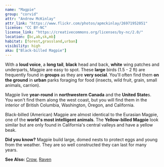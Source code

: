 ```yaml
---
name: "Magpie"
group: "corvid"
attr: "Andrew McKinlay"
attr_link: "https://www.flickr.com/photos/apmckinlay/26971952051"
license: "CC BY-NC"
license_link: "https://creativecommons.org/licenses/by-nc/2.0/"
location: [bc,ab,sk,mb]
habitat: [forest,grassland,urban]
visibility: high
aka: ["Black-billed Magpie"]
---
```

With a **loud voice**, a **long tail**, **black** head and back, **white** wing patches and underparts, Magpie are easy to spot. These **large** birds (1.5 - 2 ft) are frequently found in **groups** as they are **very social**. You'll often find them **on the ground** in **urban** parks foraging for food (insects, wild fruit, grain, small animals, carrion).

Magpie live **year-round** in **northwestern Canada** and the **United State**s. You won't find them along the west coast, but you will find them in the interior of British Columbia, Washington, Oregon, and California.

Black-billed (American) Magpie are almost identical to the Eurasian Magpie, one of the **world's most intelligent animals**. The **Yellow-billed Magpie** look similar but are only found in California's central valleys and have a yellow beak.

**Did you know?** Magpie build large, domed nests to protect eggs and young from the weather. They are so well constructed they can last for many years.

<!-- generated, do not edit -->
**See Also:**
[Crow](/{{section}}/crow),
[Raven](/{{section}}/raven)
